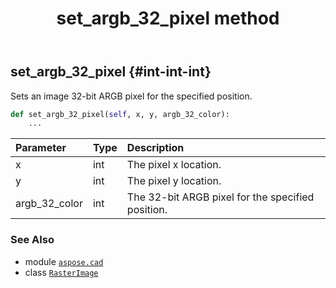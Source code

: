 ﻿---
title: set_argb_32_pixel method
second_title: Aspose.CAD for Python via .NET API References
description: 
type: docs
weight: 380
url: /python-net/aspose.cad/rasterimage/set_argb_32_pixel/
is_root: false
---

## set_argb_32_pixel {#int-int-int}

Sets an image 32-bit ARGB pixel for the specified position.



```python
def set_argb_32_pixel(self, x, y, argb_32_color):
    ...
```


| Parameter | Type | Description |
| :- | :- | :- |
| x | int | The pixel x location. |
| y | int | The pixel y location. |
| argb_32_color | int | The 32-bit ARGB pixel for the specified position. |



### See Also
* module [`aspose.cad`](../../)
* class [`RasterImage`](/cad/python-net/aspose.cad/rasterimage)
